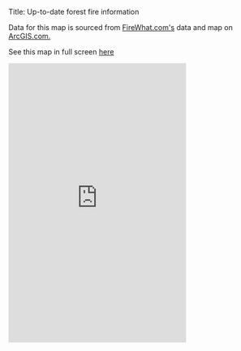 Title: Up-to-date forest fire information

Data for this map is sourced from [FireWhat.com's](https://www.firewhat.com/) data and map on [ArcGIS.com.](https://www.arcgis.com/)

See this map in full screen [here](https://amani-pychakras.maps.arcgis.com/apps/instant/media/index.html?appid=bceec3ee8bee4482b8cd90c86e87e0c2)

<html><iframe src="https://amani-pychakras.maps.arcgis.com/apps/instant/media/index.html?appid=bceec3ee8bee4482b8cd90c86e87e0c2" width="350" height="550" frameborder="0" style="border:0" allowfullscreen>iFrames are not supported on this page.</iframe></html>